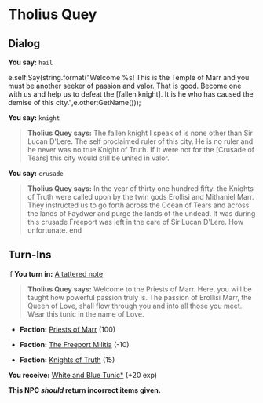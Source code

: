 # Tholius Quey
## Dialog

**You say:** `hail`



e.self:Say(string.format("Welcome %s! This is the Temple of Marr and you must be another seeker of passion and valor. That is good. Become one with us and help us to defeat the [fallen knight]. It is he who has caused the demise of this city.",e.other:GetName()));

**You say:** `knight`



>**Tholius Quey says:** The fallen knight I speak of is none other than Sir Lucan D'Lere. The self proclaimed ruler of this city. He is no ruler and he never was no true Knight of Truth. If it were not for the [Crusade of Tears] this city would still be united in valor.

**You say:** `crusade`



>**Tholius Quey says:** In the year of thirty one hundred fifty. the Knights of Truth were called upon by the twin gods Erollisi and Mithaniel Marr. They instructed us to go forth across the Ocean of Tears and across the lands of Faydwer and purge the lands of the undead. It was during this crusade Freeport was left in the care of Sir Lucan D'Lere. How unfortunate.
end

## Turn-Ins




if **You turn in:** [A tattered note](/item/18736)


>**Tholius Quey says:** Welcome to the Priests of Marr. Here, you will be taught how powerful passion truly is. The passion of Erollisi Marr, the Queen of Love, shall flow through you and into all those you meet. Wear this tunic in the name of Love.


* __Faction:__ [Priests of Marr](/faction/362) (100)


* __Faction:__ [The Freeport Militia](/faction/330) (-10)


* __Faction:__ [Knights of Truth](/faction/281) (15)


 **You receive:**  [White and Blue Tunic*](/item/13556) (+20 exp)

**This NPC *should* return incorrect items given.**
